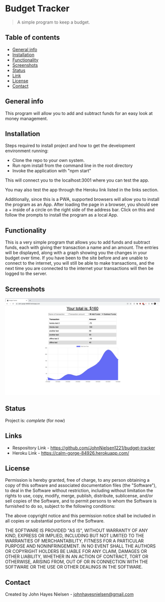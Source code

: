 # Budget Tracker
>A simple program to keep a budget.

## Table of contents
* [General info](#general-info)
* [Installation](#installation)
* [Functionality](#functionality)
* [Screenshots](#screenshots)
* [Status](#status)
* [Link](#link)
* [License](#license)
* [Contact](#contact)

## General info
This program will allow you to add and subtract funds for an easy look at money management.

## Installation
Steps required to install project and how to get the development environment running:

- Clone the repo to your own system.
- Run npm install from the command line in the root directory
- Invoke the application with "npm start"

This will connect you to the localhost:3001 where you can test the app.

You may also test the app through the Heroku link listed in the links section.

Additionally, since this is a PWA, supported browsers will allow you to install the program as an App. After loading the page in a browser, you should see a + inside of a circle on the right side of the address bar. Click on this and follow the prompts to install the program as a local App.

## Functionality
This is a very simple program that allows you to add funds and subtract funds, each with giving ther transaction a name and an amount. The entries will be displayed, along with a graph showing you the changes in your budget over time. If you have been to the site before and are unable to connect to the internet, you will still be able to make transactions, and the next time you are connected to the internet your transactions will then be logged to the server.

## Screenshots
![Budget Home](budget-tracker-ss.png)

## Status
Project is: _complete_ (for now)

## Links
 - Respository Link - https://github.com/JohnNielsen1221/budget-tracker
 - Heroku Link - https://calm-gorge-84926.herokuapp.com/

## License
Permission is hereby granted, free of charge, to any person obtaining a copy of this software and associated documentation files (the "Software"), to deal in the Software without restriction, including without limitation the rights to use, copy, modify, merge, publish, distribute, sublicense, and/or sell copies of the Software, and to permit persons to whom the Software is furnished to do so, subject to the following conditions:

The above copyright notice and this permission notice shall be included in all copies or substantial portions of the Software.

THE SOFTWARE IS PROVIDED "AS IS", WITHOUT WARRANTY OF ANY KIND, EXPRESS OR IMPLIED, INCLUDING BUT NOT LIMITED TO THE WARRANTIES OF MERCHANTABILITY, FITNESS FOR A PARTICULAR PURPOSE AND NONINFRINGEMENT. IN NO EVENT SHALL THE AUTHORS OR COPYRIGHT HOLDERS BE LIABLE FOR ANY CLAIM, DAMAGES OR OTHER LIABILITY, WHETHER IN AN ACTION OF CONTRACT, TORT OR OTHERWISE, ARISING FROM, OUT OF OR IN CONNECTION WITH THE SOFTWARE OR THE USE OR OTHER DEALINGS IN THE SOFTWARE.

## Contact
Created by John Hayes Nielsen - johnhayesnielsen@gmail.com